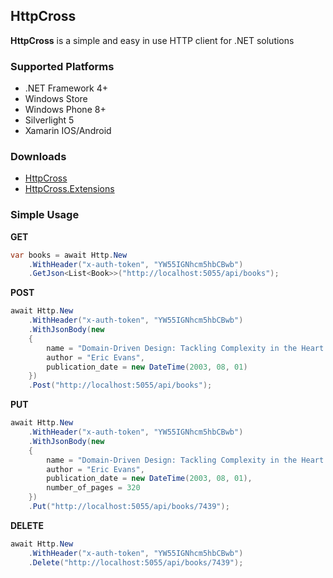 ## HttpCross ##

**HttpCross** is a simple and easy in use HTTP client for .NET solutions

### Supported Platforms ###

- .NET Framework 4+
- Windows Store
- Windows Phone 8+
- Silverlight 5
- Xamarin IOS/Android

### Downloads ###

- [HttpCross](https://www.nuget.org/packages/HttpCross/)
- [HttpCross.Extensions](https://www.nuget.org/packages/HttpCross.Extensions/)

### Simple Usage ###

**GET**

```c#
var books = await Http.New
	.WithHeader("x-auth-token", "YW55IGNhcm5hbCBwb")
	.GetJson<List<Book>>("http://localhost:5055/api/books");
```

**POST**

```c#
await Http.New
	.WithHeader("x-auth-token", "YW55IGNhcm5hbCBwb")
	.WithJsonBody(new
	{
		name = "Domain-Driven Design: Tackling Complexity in the Heart of Software",
		author = "Eric Evans",
		publication_date = new DateTime(2003, 08, 01)
	})
	.Post("http://localhost:5055/api/books");
```

**PUT**

```c#
await Http.New
	.WithHeader("x-auth-token", "YW55IGNhcm5hbCBwb")
	.WithJsonBody(new
	{
		name = "Domain-Driven Design: Tackling Complexity in the Heart of Software",
		author = "Eric Evans",
		publication_date = new DateTime(2003, 08, 01),
		number_of_pages = 320
	})
	.Put("http://localhost:5055/api/books/7439");
```

**DELETE**

```c#
await Http.New
	.WithHeader("x-auth-token", "YW55IGNhcm5hbCBwb")
	.Delete("http://localhost:5055/api/books/7439");
```
